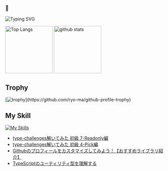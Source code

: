 ### 🫨

![Typing SVG](https://readme-typing-svg.herokuapp.com?font=Roboto&color=%2336BCF7&lines=Hi,+I'm+hikagami0210+I'm+a+Developer)

<!--
**hikagami0210/hikagami0210** is a ✨ _special_ ✨ repository because its `README.md` (this file) appears on your GitHub profile.

Here are some ideas to get you started:

- 🔭 I’m currently working on ...
- 🌱 I’m currently learning ...
- 👯 I’m looking to collaborate on ...
- 🤔 I’m looking for help with ...
- 💬 Ask me about ...
- 📫 How to reach me: ...
- 😄 Pronouns: ...
- ⚡ Fun fact: ...
-->

<!--[![My Qiita contributions](https://qiita-badge.apiapi.app/s/mono0926/contributions.svg)](http://qiita.com/mono0926) -->
<p align="left"> 
  <img alt="Top Langs" height="150px" src="https://github-readme-stats.vercel.app/api/top-langs/?username=hikagami0210&layout=compact&show_icons=true&theme=onedark" />
  <img alt="github stats" height="150px" src="https://github-readme-stats.vercel.app/api?username=hikagami0210&theme=onedark&show_icons=ture" />
</p>

## Trophy
[![trophy](https://github-profile-trophy.vercel.app/?username=hikagami0210&theme=onedark&rank=-C,-B,-?)](https://github.com/ryo-ma/github-profile-trophy)

## My Skill
[![My Skills](https://skillicons.dev/icons?i=flutter,dart,firebase,react,typescript)](https://skillicons.dev)

<!-- BLOG-POST-LIST:START -->
- [type-challenges解いてみた 初級 7-Readonly編](https://qiita.com/hikagami/items/77b4c54b2127f143bd46)
- [type-challenges解いてみた 初級 4-Pick編](https://qiita.com/hikagami/items/b5f466e3fd5a684a4b8f)
- [Githubのプロフィールをカスタマイズしてみよう！【おすすめライブラリ紹介】](https://qiita.com/hikagami/items/c3c900c2dca795e9a770)
- [TypeScriptのユーティリティ型を理解する](https://qiita.com/hikagami/items/6cff79db73ef671875a4)
<!-- BLOG-POST-LIST:END -->
